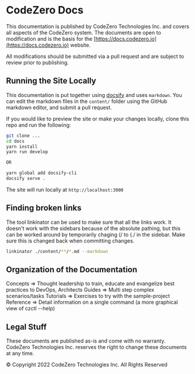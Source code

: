 <!-- markdownlint-disable MD033 -->

# CodeZero Docs

This documentation is published by CodeZero Technologies Inc. and covers all aspects of the CodeZero system. The documents are open to modification and is the basis for the [https://docs.codezero.io](https://docs.codezero.io) website.

All modifications should be submitted via a pull request and are subject to review prior to publishing.

## Running the Site Locally

This documentation is put together using [docsify](docsifyjs.com) and uses `markdown`. You can edit the markdown files in the `content/` folder using the GitHub markdown editor, and submit a pull request.

If you would like to preview the site or make your changes locally, clone this repo and run the following:

```bash
git clone ...
cd docs
yarn install
yarn run develop

OR

yarn global add docsify-cli
docsify serve .
```

The site will run locally at `http://localhost:3000`

## Finding broken links

The tool linkinator can be used to make sure that all the links work. It doesn't work with the sidebars because of the absolute pathing, but this can be worked around by temporarily chaging (/ to (./ in the sidebar. Make sure this is changed back when committing changes.

```bash
linkinator ./content/**/*.md --markdown
```

## Organization of the Documentation

Concepts => Thought leadership to train, educate and evangelize best practices to DevOps, Architects
Guides => Multi step complex scenarios/tasks
Tutorials => Exercises to try with the sample-project
Reference => Detail information on a single command (a more graphical view of czctl <command> --help)

## Legal Stuff

These documents are published as-is and come with no warranty. CodeZero Technologies Inc. reserves the right to change these documents at any time.

© Copyright 2022 CodeZero Technologies Inc. All Rights Reserved
